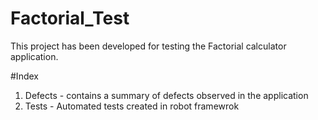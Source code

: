 # Factorial_Test
This project has been developed for testing the Factorial calculator application.

#Index

  1. Defects - contains a summary of defects observed in the application
  2. Tests - Automated tests created in robot framewrok

